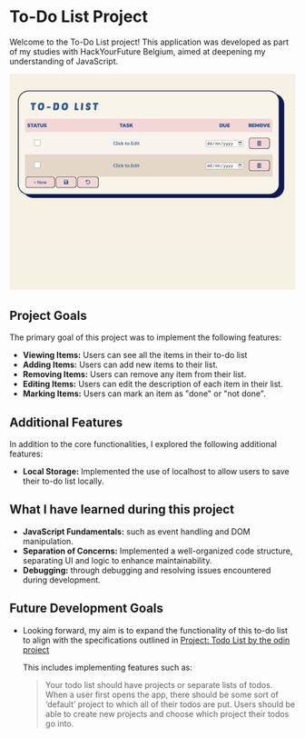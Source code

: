 # To-Do List Project

Welcome to the To-Do List project! This application was developed as part of my
studies with HackYourFuture Belgium, aimed at deepening my understanding of
JavaScript.

![screenshot](./client/public/Screenshot.png)

## Project Goals

The primary goal of this project was to implement the following features:

- **Viewing Items:** Users can see all the items in their to-do list
- **Adding Items:** Users can add new items to their list.
- **Removing Items:** Users can remove any item from their list.
- **Editing Items:** Users can edit the description of each item in their list.
- **Marking Items:** Users can mark an item as "done" or "not done".

## Additional Features

In addition to the core functionalities, I explored the following additional
features:

- **Local Storage:** Implemented the use of localhost to allow users to save
  their to-do list locally.

## What I have learned during this project

- **JavaScript Fundamentals:** such as event handling and DOM manipulation.
- **Separation of Concerns:** Implemented a well-organized code structure,
  separating UI and logic to enhance maintainability.
- **Debugging:** through debugging and resolving issues encountered during
  development.

## Future Development Goals

- Looking forward, my aim is to expand the functionality of this to-do list to
  align with the specifications outlined in
  [Project: Todo List by the odin project](https://www.theodinproject.com/lessons/node-path-javascript-todo-list#project-solution)

  This includes implementing features such as:

  > Your todo list should have projects or separate lists of todos. When a user
  > first opens the app, there should be some sort of ‘default’ project to which
  > all of their todos are put. Users should be able to create new projects and
  > choose which project their todos go into.
